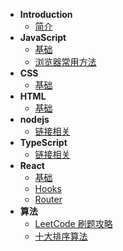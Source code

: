 - **Introduction**
  - [简介](README.md)
- **JavaScript**
  - [基础](./javascript/base.md)
  - [浏览器常用方法](./javascript/browser.md)
- **CSS**
  - [基础](./css/base.md)
- **HTML**
  - [基础](./html/base.md)
- **nodejs**
  - [链接相关](./nodejs/link.md)
- **TypeScript**
  - [链接相关](./typescript/link.md)
- **React**
  - [基础](./react/base.md)
  - [Hooks](./react/hooks.md)
  - [Router](./react/router.md)
- **算法**
  - [LeetCode 刷题攻略](https://github.com/youngyangyang04/leetcode-master)
  - [十大排序算法](https://github.com/hustcc/JS-Sorting-Algorithm)

